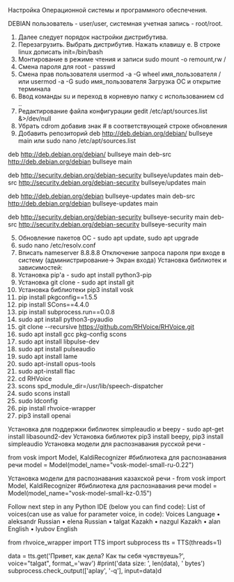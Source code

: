 Настройка Операционной системы и программного обеспечения.

DEBIAN пользователь - user/user, системная учетная запись - root/root. 
1.	Далее следует порядок настройки дистрибутива.
2.	Перезагрузить. Выбрать дистрибутив. Нажать клавишу e. В строке linux дописать init=/bin/bash
3.	Монтирование в режиме чтения и записи sudo mount -o remount,rw /
4.	Смена пароля для root - passwd
5.	Смена прав пользователя usermod -a -G wheel имя_пользователя /или usermod -a -G sudo имя_пользователя
Загрузка ОС и открытие терминала
1.	Ввод команды su и переход в корневую папку с использованием cd .. 
2.	Редактирование файла конфигурации gedit /etc/apt/sources.list &>/dev/null
3.	Убрать cdrom добавив знак # в соответствующей строке обновления
4.	Добавить репозиторий deb http://deb.debian.org/debian/ bullseye main
или
sudo nano /etc/apt/sources.list

deb http://deb.debian.org/debian/ bullseye main
deb-src http://deb.debian.org/debian bullseye main

deb http://security.debian.org/debian-security bullseye/updates main
deb-src http://security.debian.org/debian-security bullseye/updates main

deb http://deb.debian.org/debian bullseye-updates main
deb-src http://deb.debian.org/debian bullseye-updates main

deb http://security.debian.org/debian-security bullseye-security main
deb-src http://security.debian.org/debian-security bullseye-security main

5.	Обновление пакетов ОС - sudo apt update, sudo apt upgrade
6.	sudo nano /etc/resolv.conf
7.	Вписать nameserver 8.8.8.8
Отключение запроса пароля при входе в систему (администрирование-> Экран входа)
Установка библиотек и зависимостей:
1.	Установка pip'a - sudo apt install python3-pip
2.	Установка git clone - sudo apt install git
3.	Установка библиотеки pip3 install vosk
4.	pip install pkgconfig==1.5.5
5.	pip install SCons==4.4.0
6.	pip install subprocess.run==0.0.8
7.	sudo apt install python3-pyaudio
8.	git clone --recursive https://github.com/RHVoice/RHVoice.git 
9.	sudo apt install gcc pkg-config scons
10.	sudo apt install libpulse-dev
11.	sudo apt install pulseaudio
12.	sudo apt install lame
13.	sudo apt-install opus-tools
14.	sudo apt-install flac
15.	cd RHVoice
16.	scons spd_module_dir=/usr/lib/speech-dispatcher
17.	sudo scons install
18.	sudo ldconfig
19.	pip install rhvoice-wrapper
20.	pip3 install openai

Установка для поддержки библиотек simpleaudio и beepy - sudo apt-get install libasound2-dev
Установка библиотек pip3 install beepy, pip3 install simpleaudio
Установка модели для распознавания русской речи - 

from vosk import Model, KaldiRecognizer #библиотека для распознавания речи
model = Model(model_name="vosk-model-small-ru-0.22")

Установка модели для распознавания казахской речи - 
from vosk import Model, KaldiRecognizer #библиотека для распознавания речи
model = Model(model_name="vosk-model-small-kz-0.15")

Follow next step in any Python IDE (below you can find code):
List of voices(can use as value for parameter voice, in code):
Voices Language
•	aleksandr Russian
•	elena Russian
•	talgat Kazakh
•	nazgul Kazakh
•	alan English
•	lyubov English

from rhvoice_wrapper import TTS
import subprocess
tts = TTS(threads=1)

data = tts.get('Привет, как дела? Как ты себя чувствуешь?', voice="talgat",
format_='wav')
#print('data size: ', len(data), ' bytes')
subprocess.check_output(['aplay', '-q'], input=data)d
